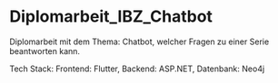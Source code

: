 # Diplomarbeit_IBZ_Chatbot

Diplomarbeit mit dem Thema: Chatbot, welcher Fragen zu einer Serie beantworten kann.

Tech Stack:
Frontend: Flutter, Backend: ASP.NET, Datenbank: Neo4j
